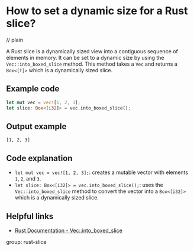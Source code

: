 # How to set a dynamic size for a Rust slice?
// plain

A Rust slice is a dynamically sized view into a contiguous sequence of elements in memory. It can be set to a dynamic size by using the `Vec::into_boxed_slice` method. This method takes a `Vec` and returns a `Box<[T]>` which is a dynamically sized slice.

## Example code

```rust
let mut vec = vec![1, 2, 3];
let slice: Box<[i32]> = vec.into_boxed_slice();
```

## Output example

```
[1, 2, 3]
```

## Code explanation

- `let mut vec = vec![1, 2, 3];`: creates a mutable vector with elements `1`, `2`, and `3`.
- `let slice: Box<[i32]> = vec.into_boxed_slice();`: uses the `Vec::into_boxed_slice` method to convert the vector into a `Box<[i32]>` which is a dynamically sized slice.

## Helpful links
- [Rust Documentation - Vec::into_boxed_slice](https://doc.rust-lang.org/std/vec/struct.Vec.html#method.into_boxed_slice)

group: rust-slice